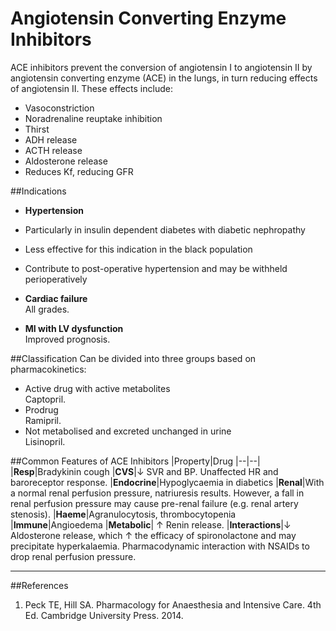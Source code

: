 # Angiotensin Converting Enzyme Inhibitors

ACE inhibitors prevent the conversion of angiotensin I to angiotensin II by angiotensin converting enzyme (ACE) in the lungs, in turn reducing effects of angiotensin II. These effects include:
* Vasoconstriction
* Noradrenaline reuptake inhibition
* Thirst
* ADH release
* ACTH release
* Aldosterone release
* Reduces Kf, reducing GFR

##Indications 
 * **Hypertension**  
  * Particularly in insulin dependent diabetes with diabetic nephropathy
  * Less effective for this indication in the black population
  * Contribute to post-operative hypertension and may be withheld perioperatively
 
 
 * **Cardiac failure**  
All grades.

* **MI with LV dysfunction**  
  Improved prognosis.

##Classification
Can be divided into three groups based on pharmacokinetics:
* Active drug with active metabolites  
Captopril.
* Prodrug  
Ramipril.
* Not metabolised and excreted unchanged in urine  
Lisinopril.

##Common Features of ACE Inhibitors
|Property|Drug
|--|--|
|**Resp**|Bradykinin cough
|**CVS**|↓ SVR and BP. Unaffected HR and baroreceptor response.
|**Endocrine**|Hypoglycaemia in diabetics
|**Renal**|With a normal renal perfusion pressure, natriuresis results. However, a fall in renal perfusion pressure may cause pre-renal failure (e.g. renal artery stenosis).
|**Haeme**|Agranulocytosis, thrombocytopenia
|**Immune**|Angioedema
|**Metabolic**| ↑ Renin release.
|**Interactions**|↓ Aldosterone release, which ↑ the efficacy of spironolactone and may precipitate hyperkalaemia. Pharmacodynamic interaction with NSAIDs to drop renal perfusion pressure.

---

##References
1. Peck TE, Hill SA. Pharmacology for Anaesthesia and Intensive Care. 4th Ed. Cambridge University Press. 2014.  